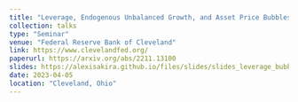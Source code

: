 ```yaml
---
title: "Leverage, Endogenous Unbalanced Growth, and Asset Price Bubbles"
collection: talks
type: "Seminar"
venue: "Federal Reserve Bank of Cleveland"
link: https://www.clevelandfed.org/
paperurl: https://arxiv.org/abs/2211.13100
slides: https://alexisakira.github.io/files/slides/slides_leverage_bubble.pdf
date: 2023-04-05
location: "Cleveland, Ohio"
---
```

